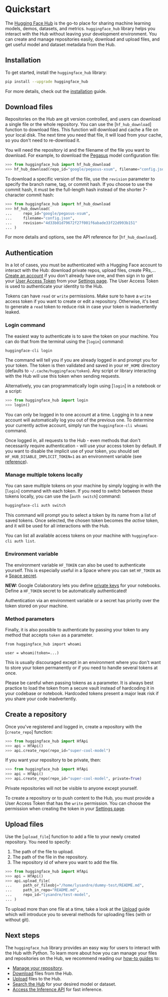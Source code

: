<!--⚠️ Note that this file is in Markdown but contain specific syntax for our doc-builder (similar to MDX) that may not be
rendered properly in your Markdown viewer.
-->

# Quickstart

The [Hugging Face Hub](https://huggingface.co/) is the go-to place for sharing machine learning
models, demos, datasets, and metrics. `huggingface_hub` library helps you interact with
the Hub without leaving your development environment. You can create and manage
repositories easily, download and upload files, and get useful model and dataset
metadata from the Hub.

## Installation

To get started, install the `huggingface_hub` library:

```bash
pip install --upgrade huggingface_hub
```

For more details, check out the [installation](installation) guide.

## Download files

Repositories on the Hub are git version controlled, and users can download a single file
or the whole repository. You can use the [`hf_hub_download`] function to download files.
This function will download and cache a file on your local disk. The next time you need
that file, it will load from your cache, so you don't need to re-download it.

You will need the repository id and the filename of the file you want to download. For
example, to download the [Pegasus](https://huggingface.co/google/pegasus-xsum) model
configuration file:

```py
>>> from huggingface_hub import hf_hub_download
>>> hf_hub_download(repo_id="google/pegasus-xsum", filename="config.json")
```

To download a specific version of the file, use the `revision` parameter to specify the
branch name, tag, or commit hash. If you choose to use the commit hash, it must be the
full-length hash instead of the shorter 7-character commit hash:

```py
>>> from huggingface_hub import hf_hub_download
>>> hf_hub_download(
...     repo_id="google/pegasus-xsum",
...     filename="config.json",
...     revision="4d33b01d79672f27f001f6abade33f22d993b151"
... )
```

For more details and options, see the API reference for [`hf_hub_download`].

<a id="login"></a> <!-- backward compatible anchor -->

## Authentication

In a lot of cases, you must be authenticated with a Hugging Face account to interact with
the Hub: download private repos, upload files, create PRs,...
[Create an account](https://huggingface.co/join) if you don't already have one, and then sign in
to get your [User Access Token](https://huggingface.co/docs/hub/security-tokens) from
your [Settings page](https://huggingface.co/settings/tokens). The User Access Token is
used to authenticate your identity to the Hub.

<Tip>

Tokens can have `read` or `write` permissions. Make sure to have a `write` access token if you want to create or edit a repository. Otherwise, it's best to generate a `read` token to reduce risk in case your token is inadvertently leaked.

</Tip>

### Login command

The easiest way to authenticate is to save the token on your machine. You can do that from the terminal using the [`login`] command:

```bash
huggingface-cli login
```

The command will tell you if you are already logged in and prompt you for your token. The token is then validated and saved in your `HF_HOME` directory (defaults to `~/.cache/huggingface/token`). Any script or library interacting with the Hub will use this token when sending requests.

Alternatively, you can programmatically login using [`login`] in a notebook or a script:

```py
>>> from huggingface_hub import login
>>> login()
```

You can only be logged in to one account at a time. Logging in to a new account will automatically log you out of the previous one. To determine your currently active account, simply run the `huggingface-cli whoami` command.

<Tip warning={true}>

Once logged in, all requests to the Hub - even methods that don't necessarily require authentication - will use your access token by default. If you want to disable the implicit use of your token, you should set `HF_HUB_DISABLE_IMPLICIT_TOKEN=1` as an environment variable (see [reference](../package_reference/environment_variables#hfhubdisableimplicittoken)).

</Tip>

### Manage multiple tokens locally

You can save multiple tokens on your machine by simply logging in with the [`login`] command with each token. If you need to switch between these tokens locally, you can use the [`auth switch`] command:

```bash
huggingface-cli auth switch
```

This command will prompt you to select a token by its name from a list of saved tokens. Once selected, the chosen token becomes the _active_ token, and it will be used for all interactions with the Hub.


You can list all available access tokens on your machine with `huggingface-cli auth list`.

### Environment variable

The environment variable `HF_TOKEN` can also be used to authenticate yourself. This is especially useful in a Space where you can set `HF_TOKEN` as a [Space secret](https://huggingface.co/docs/hub/spaces-overview#managing-secrets).

<Tip>

**NEW:** Google Colaboratory lets you define [private keys](https://twitter.com/GoogleColab/status/1719798406195867814) for your notebooks. Define a `HF_TOKEN` secret to be automatically authenticated!

</Tip>

Authentication via an environment variable or a secret has priority over the token stored on your machine.

### Method parameters

Finally, it is also possible to authenticate by passing your token to any method that accepts `token` as a parameter.

```
from huggingface_hub import whoami

user = whoami(token=...)
```

This is usually discouraged except in an environment where you don't want to store your token permanently or if you need to handle several tokens at once.

<Tip warning={true}>

Please be careful when passing tokens as a parameter. It is always best practice to load the token from a secure vault instead of hardcoding it in your codebase or notebook. Hardcoded tokens present a major leak risk if you share your code inadvertently.

</Tip>

## Create a repository

Once you've registered and logged in, create a repository with the [`create_repo`]
function:

```py
>>> from huggingface_hub import HfApi
>>> api = HfApi()
>>> api.create_repo(repo_id="super-cool-model")
```

If you want your repository to be private, then:

```py
>>> from huggingface_hub import HfApi
>>> api = HfApi()
>>> api.create_repo(repo_id="super-cool-model", private=True)
```

Private repositories will not be visible to anyone except yourself.

<Tip>

To create a repository or to push content to the Hub, you must provide a User Access
Token that has the `write` permission. You can choose the permission when creating the
token in your [Settings page](https://huggingface.co/settings/tokens).

</Tip>

## Upload files

Use the [`upload_file`] function to add a file to your newly created repository. You
need to specify:

1. The path of the file to upload.
2. The path of the file in the repository.
3. The repository id of where you want to add the file.

```py
>>> from huggingface_hub import HfApi
>>> api = HfApi()
>>> api.upload_file(
...     path_or_fileobj="/home/lysandre/dummy-test/README.md",
...     path_in_repo="README.md",
...     repo_id="lysandre/test-model",
... )
```

To upload more than one file at a time, take a look at the [Upload](./guides/upload) guide
which will introduce you to several methods for uploading files (with or without git).

## Next steps

The `huggingface_hub` library provides an easy way for users to interact with the Hub
with Python. To learn more about how you can manage your files and repositories on the
Hub, we recommend reading our [how-to guides](./guides/overview) to:

- [Manage your repository](./guides/repository).
- [Download](./guides/download) files from the Hub.
- [Upload](./guides/upload) files to the Hub.
- [Search the Hub](./guides/search) for your desired model or dataset.
- [Access the Inference API](./guides/inference) for fast inference.
